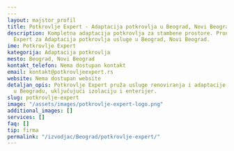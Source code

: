 ```yaml
---
---
layout: majstor_profil
title: Potkrovlje Expert - Adaptacija potkrovlja u Beograd, Novi Beograd
description: Kompletna adaptacija potkrovlja za stambene prostore. Pronađite Potkrovlje
  Expert za Adaptacija potkrovlja usluge u Beograd, Novi Beograd.
ime: Potkrovlje Expert
kategorija: Adaptacija potkrovlja
mesto: Beograd, Novi Beograd
kontakt_telefon: Nema dostupan kontakt
email: kontakt@potkrovljeexpert.rs
website: Nema dostupan website
detaljan_opis: Potkrovlje Expert pruža usluge renoviranja i adaptacije potkrovlja
  u Beogradu, uključujući izolaciju i enterijer.
slug: potkrovlje-expert
image: "/assets/images/potkrovlje-expert-logo.png"
additional_images: []
services: []
faq: []
tip: firma
permalink: "/izvodjac/Beograd/potkrovlje-expert/"
---
```


